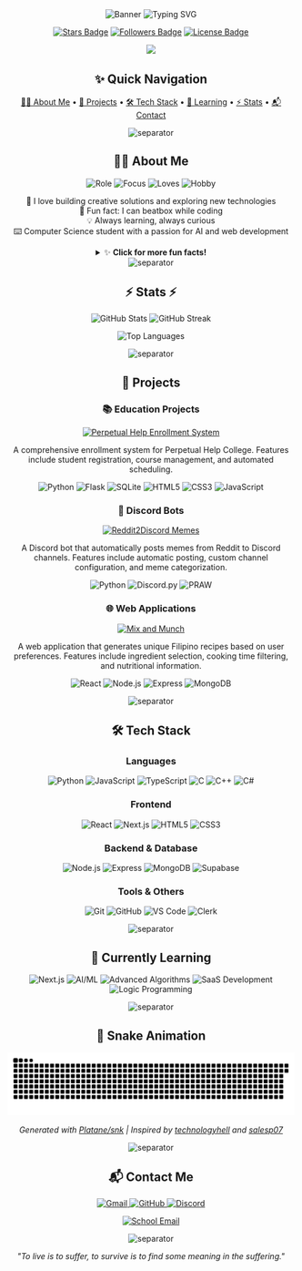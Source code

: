 <div align="center">
  <img src="https://capsule-render.vercel.app/api?type=waving&color=gradient&height=200&section=header&text=Hi%20I'm%20Jae!%20👋&fontAlign=50&fontAlignY=40&fontSize=40&desc=Computer%20Science%20student%20passionate%20about%20AI%2C%20web%20dev%2C%20and%20logic%20programming&descAlign=50&descAlignY=60&animation=twinkling&customColorList=F67280,C06C84,6C5B7B,355C7D" alt="Banner" />

  <img src="https://readme-typing-svg.demolab.com?font=Fira+Code&weight=700&size=28&pause=1000&color=F67280&center=true&vCenter=true&width=435&lines=Welcome!+I'm+Jae;Python+Enthusiast;Web+Developer;AI+Explorer" alt="Typing SVG" />

  <p>
    <a href="https://github.com/JaePyJs/JaePyJs/stargazers"><img src="https://img.shields.io/github/stars/JaePyJs/JaePyJs?style=for-the-badge&logo=github&color=F67280" alt="Stars Badge"/></a>
    <a href="https://github.com/JaePyJs"><img src="https://img.shields.io/github/followers/JaePyJs?style=for-the-badge&logo=github&color=6C5B7B" alt="Followers Badge"/></a>
    <a href="https://github.com/JaePyJs/JaePyJs/blob/master/LICENSE"><img src="https://img.shields.io/github/license/JaePyJs/JaePyJs?style=for-the-badge&logo=github&color=355C7D" alt="License Badge"/></a>
  </p>
</div>

<div align="center">
  <img src="https://user-images.githubusercontent.com/73097560/115834477-dbab4500-a447-11eb-908a-139a6edaec5c.gif">
</div>

<h2 align="center">✨ Quick Navigation</h2>

<p align="center">
  <a href="#-about-me">👨‍💻 About Me</a> •
  <a href="#-projects">🚀 Projects</a> •
  <a href="#-tech-stack">🛠️ Tech Stack</a> •
  <a href="#-currently-learning">🌱 Learning</a> •
  <a href="#-stats-">⚡ Stats</a> •
  <a href="#-contact-me">📬 Contact</a>
</p>

<div align="center">
  <img src="https://user-images.githubusercontent.com/73097560/115834477-dbab4500-a447-11eb-908a-139a6edaec5c.gif" alt="separator">
</div>

<h2 align="center">👨‍💻 About Me</h2>

<p align="center">
  <img src="https://img.shields.io/badge/Role-Computer%20Science%20Student-355C7D?style=for-the-badge" alt="Role"/>
  <img src="https://img.shields.io/badge/Focus-Web%20Development%20%7C%20AI-6C5B7B?style=for-the-badge" alt="Focus"/>
  <img src="https://img.shields.io/badge/Loves-Problem%20Solving-C06C84?style=for-the-badge" alt="Loves"/>
  <img src="https://img.shields.io/badge/Hobby-Beatboxing-F67280?style=for-the-badge" alt="Hobby"/>
</p>

<p align="center">
  🤖 I love building creative solutions and exploring new technologies<br>
  🎵 Fun fact: I can beatbox while coding<br>
  💡 Always learning, always curious<br>
  ⌨️ Computer Science student with a passion for AI and web development
</p>

<details>
  <summary align="center">✨ <b>Click for more fun facts!</b></summary>
  <br>
  <p align="center">
    🎮 I build games and quizzes for fun and learning<br>
    🐍 Python is my favorite language<br>
    💻 I love vibrant, interactive UIs!<br>
    🚀 I enjoy launching new side projects<br>
    📚 I also watch anime, read novels, manhwa, and manhua
  </p>
</details>

<div align="center">
  <img src="https://user-images.githubusercontent.com/73097560/115834477-dbab4500-a447-11eb-908a-139a6edaec5c.gif" alt="separator">
</div>

<!-- Stats -->
<h2 align="center">⚡ Stats ⚡</h2>

<p align="center">
  <img src="https://github-readme-stats.vercel.app/api?username=JaePyJs&show_icons=true&theme=radical&count_private=true&include_all_commits=true" alt="GitHub Stats" width="48%" />
  <img src="https://github-readme-streak-stats.herokuapp.com/?user=JaePyJs&theme=radical&hide_border=false" alt="GitHub Streak" width="48%" />
</p>
<p align="center">
  <img src="https://github-readme-stats.vercel.app/api/top-langs/?username=JaePyJs&theme=radical&count_private=true&include_all_commits=true&layout=compact&show_icons=true" alt="Top Languages" width="48%" />
</p>

<div align="center">
  <img src="https://user-images.githubusercontent.com/73097560/115834477-dbab4500-a447-11eb-908a-139a6edaec5c.gif" alt="separator">
</div>

<h2 align="center">🚀 Projects</h2>

<h3 align="center">📚 Education Projects</h3>

<p align="center">
  <a href="https://github.com/JaePyJs/perpetual-help-enrollment-system">
    <img src="https://img.shields.io/badge/Perpetual%20Help%20Enrollment%20System-355C7D?style=for-the-badge&logo=github&logoColor=white" alt="Perpetual Help Enrollment System" />
  </a>
</p>

<p align="center">
  A comprehensive enrollment system for Perpetual Help College. Features include student registration, course management, and automated scheduling.
</p>

<p align="center">
  <img src="https://img.shields.io/badge/Python-3776AB?style=flat-square&logo=python&logoColor=white" alt="Python" />
  <img src="https://img.shields.io/badge/Flask-000000?style=flat-square&logo=flask&logoColor=white" alt="Flask" />
  <img src="https://img.shields.io/badge/SQLite-003B57?style=flat-square&logo=sqlite&logoColor=white" alt="SQLite" />
  <img src="https://img.shields.io/badge/HTML5-E34F26?style=flat-square&logo=html5&logoColor=white" alt="HTML5" />
  <img src="https://img.shields.io/badge/CSS3-1572B6?style=flat-square&logo=css3&logoColor=white" alt="CSS3" />
  <img src="https://img.shields.io/badge/JavaScript-F7DF1E?style=flat-square&logo=javascript&logoColor=black" alt="JavaScript" />
</p>

<h3 align="center">🤖 Discord Bots</h3>

<p align="center">
  <a href="https://github.com/JaePyJs/reddit2discord-memes">
    <img src="https://img.shields.io/badge/Reddit2Discord%20Memes-6C5B7B?style=for-the-badge&logo=github&logoColor=white" alt="Reddit2Discord Memes" />
  </a>
</p>

<p align="center">
  A Discord bot that automatically posts memes from Reddit to Discord channels. Features include automatic posting, custom channel configuration, and meme categorization.
</p>

<p align="center">
  <img src="https://img.shields.io/badge/Python-3776AB?style=flat-square&logo=python&logoColor=white" alt="Python" />
  <img src="https://img.shields.io/badge/Discord.py-5865F2?style=flat-square&logo=discord&logoColor=white" alt="Discord.py" />
  <img src="https://img.shields.io/badge/PRAW-FF4500?style=flat-square&logo=reddit&logoColor=white" alt="PRAW" />
</p>

<h3 align="center">🌐 Web Applications</h3>

<p align="center">
  <a href="https://github.com/JaePyJs/mix-and-munch">
    <img src="https://img.shields.io/badge/Mix%20and%20Munch-F67280?style=for-the-badge&logo=github&logoColor=white" alt="Mix and Munch" />
  </a>
</p>

<p align="center">
  A web application that generates unique Filipino recipes based on user preferences. Features include ingredient selection, cooking time filtering, and nutritional information.
</p>

<p align="center">
  <img src="https://img.shields.io/badge/React-61DAFB?style=flat-square&logo=react&logoColor=black" alt="React" />
  <img src="https://img.shields.io/badge/Node.js-339933?style=flat-square&logo=nodedotjs&logoColor=white" alt="Node.js" />
  <img src="https://img.shields.io/badge/Express-000000?style=flat-square&logo=express&logoColor=white" alt="Express" />
  <img src="https://img.shields.io/badge/MongoDB-47A248?style=flat-square&logo=mongodb&logoColor=white" alt="MongoDB" />
</p>

<div align="center">
  <img src="https://user-images.githubusercontent.com/73097560/115834477-dbab4500-a447-11eb-908a-139a6edaec5c.gif" alt="separator">
</div>

<h2 align="center" id="-tech-stack">🛠️ Tech Stack</h2>

<h3 align="center">Languages</h3>
<p align="center">
  <img src="https://img.shields.io/badge/Python-3776AB?style=for-the-badge&logo=python&logoColor=white" alt="Python" />
  <img src="https://img.shields.io/badge/JavaScript-F7DF1E?style=for-the-badge&logo=javascript&logoColor=black" alt="JavaScript" />
  <img src="https://img.shields.io/badge/TypeScript-3178C6?style=for-the-badge&logo=typescript&logoColor=white" alt="TypeScript" />
  <img src="https://img.shields.io/badge/C-00599C?style=for-the-badge&logo=c&logoColor=white" alt="C" />
  <img src="https://img.shields.io/badge/C%2B%2B-00599C?style=for-the-badge&logo=c%2B%2B&logoColor=white" alt="C++" />
  <img src="https://img.shields.io/badge/C%23-239120?style=for-the-badge&logo=c-sharp&logoColor=white" alt="C#" />
</p>

<h3 align="center">Frontend</h3>
<p align="center">
  <img src="https://img.shields.io/badge/React-61DAFB?style=for-the-badge&logo=react&logoColor=black" alt="React" />
  <img src="https://img.shields.io/badge/Next.js-000000?style=for-the-badge&logo=next.js&logoColor=white" alt="Next.js" />
  <img src="https://img.shields.io/badge/HTML5-E34F26?style=for-the-badge&logo=html5&logoColor=white" alt="HTML5" />
  <img src="https://img.shields.io/badge/CSS3-1572B6?style=for-the-badge&logo=css3&logoColor=white" alt="CSS3" />
</p>

<h3 align="center">Backend & Database</h3>
<p align="center">
  <img src="https://img.shields.io/badge/Node.js-339933?style=for-the-badge&logo=nodedotjs&logoColor=white" alt="Node.js" />
  <img src="https://img.shields.io/badge/Express-000000?style=for-the-badge&logo=express&logoColor=white" alt="Express" />
  <img src="https://img.shields.io/badge/MongoDB-47A248?style=for-the-badge&logo=mongodb&logoColor=white" alt="MongoDB" />
  <img src="https://img.shields.io/badge/Supabase-3ECF8E?style=for-the-badge&logo=supabase&logoColor=white" alt="Supabase" />
</p>

<h3 align="center">Tools & Others</h3>
<p align="center">
  <img src="https://img.shields.io/badge/Git-F05032?style=for-the-badge&logo=git&logoColor=white" alt="Git" />
  <img src="https://img.shields.io/badge/GitHub-181717?style=for-the-badge&logo=github&logoColor=white" alt="GitHub" />
  <img src="https://img.shields.io/badge/VS_Code-007ACC?style=for-the-badge&logo=visual-studio-code&logoColor=white" alt="VS Code" />
  <img src="https://img.shields.io/badge/Clerk-6C47FF?style=for-the-badge&logo=clerk&logoColor=white" alt="Clerk" />
</p>

<div align="center">
  <img src="https://user-images.githubusercontent.com/73097560/115834477-dbab4500-a447-11eb-908a-139a6edaec5c.gif" alt="separator">
</div>

<h2 align="center">🌱 Currently Learning</h2>

<p align="center">
  <img src="https://img.shields.io/badge/Next.js-000000?style=for-the-badge&logo=next.js&logoColor=white" alt="Next.js" />
  <img src="https://img.shields.io/badge/AI%2FML-FF6F00?style=for-the-badge&logo=tensorflow&logoColor=white" alt="AI/ML" />
  <img src="https://img.shields.io/badge/Advanced_Algorithms-0078D4?style=for-the-badge&logo=visual-studio-code&logoColor=white" alt="Advanced Algorithms" />
  <img src="https://img.shields.io/badge/SaaS_Development-3ECF8E?style=for-the-badge&logo=supabase&logoColor=white" alt="SaaS Development" />
  <img src="https://img.shields.io/badge/Logic_Programming-A81C7D?style=for-the-badge&logo=prolog&logoColor=white" alt="Logic Programming" />
</p>

<div align="center">
  <img src="https://user-images.githubusercontent.com/73097560/115834477-dbab4500-a447-11eb-908a-139a6edaec5c.gif" alt="separator">
</div>

<h2 align="center">🐍 Snake Animation</h2>

<div align="center">
  <picture>
    <source media="(prefers-color-scheme: dark)" srcset="https://raw.githubusercontent.com/JaePyJs/JaePyJs/output/github-contribution-grid-snake-dark.svg">
    <source media="(prefers-color-scheme: light)" srcset="https://raw.githubusercontent.com/JaePyJs/JaePyJs/output/github-contribution-grid-snake.svg">
    <img alt="github contribution grid snake animation" src="https://raw.githubusercontent.com/JaePyJs/JaePyJs/output/github-contribution-grid-snake.svg">
  </picture>
  <p>
    <i>Generated with <a href="https://github.com/Platane/snk">Platane/snk</a> | Inspired by <a href="https://github.com/technologyhell">technologyhell</a> and <a href="https://github.com/salesp07/salesp07">salesp07</a></i>
  </p>
</div>

<div align="center">
  <img src="https://user-images.githubusercontent.com/73097560/115834477-dbab4500-a447-11eb-908a-139a6edaec5c.gif" alt="separator">
</div>

<h2 align="center">📬 Contact Me</h2>

<p align="center">
  <a href="mailto:jmbarron0@gmail.com">
    <img src="https://img.shields.io/badge/Gmail-D14836?style=for-the-badge&logo=gmail&logoColor=white" alt="Gmail"/>
  </a>
  <a href="https://github.com/JaePyJs">
    <img src="https://img.shields.io/badge/GitHub-181717?style=for-the-badge&logo=github&logoColor=white" alt="GitHub"/>
  </a>
  <a href="https://discordapp.com/users/898905034107019285">
    <img src="https://img.shields.io/badge/Discord-5865F2?style=for-the-badge&logo=discord&logoColor=white" alt="Discord"/>
  </a>
</p>

<p align="center">
  <a href="mailto:m23-1470-578@manila.uphsl.edu.ph">
    <img src="https://img.shields.io/badge/School_Email-D14836?style=for-the-badge&logo=gmail&logoColor=white" alt="School Email"/>
  </a>
</p>

<div align="center">
  <img src="https://user-images.githubusercontent.com/73097560/115834477-dbab4500-a447-11eb-908a-139a6edaec5c.gif" alt="separator">
</div>

<p align="center">
  <i>"To live is to suffer, to survive is to find some meaning in the suffering."</i>
</p>
